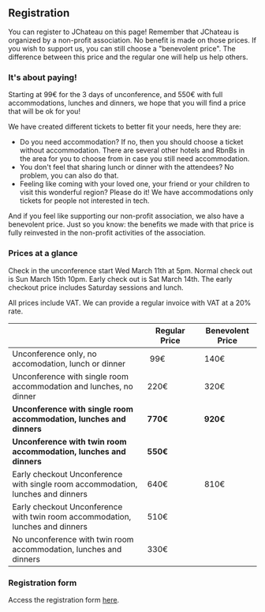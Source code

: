 # &nbsp;

## Registration

You can register to JChateau on this page! Remember that JChateau is organized by a non-profit association. No benefit is made on those prices. If you wish to support us, you can still choose a "benevolent price". The difference between this price and the regular one will help us help others. 

### It's about paying!

Starting at 99€ for the 3 days of unconference, and 550€ with full accommodations, lunches and dinners, we hope that you will find a price that will be ok for you!

<div style="padding-left:0; margin:0">
We have created different tickets to better fit your needs, here they are: 
<ul>
<li>Do you need accommodation? If no, then you should choose a ticket without accommodation. There are several other hotels and RbnBs in the area for you to choose from in case you still need accommodation.</li>
<li>You don't feel that sharing lunch or dinner with the attendees? No problem, you can also do that.</li>
<li>Feeling like coming with your loved one, your friend or your children to visit this wonderful region? Please do it! We have accommodations only tickets for people not interested in tech.</li>
</ul>
</div>

And if you feel like supporting our non-profit association, we also have a benevolent price. Just so you know: the benefits we made with that price is fully reinvested in the non-profit activities of the association. 

### Prices at a glance

Check in the unconference start Wed March 11th at 5pm. Normal check out is Sun March 15th 10pm. Early check out is Sat March 14th. The early checkout price includes Saturday sessions and lunch. 

All prices include VAT. We can provide a regular invoice with VAT at a 20% rate. 

|                   | Regular Price           | Benevolent Price  |
| ----------------- | :---------------------: | :---------------: |
| Unconference only, no accomodation, lunch or dinner                               | 99€&nbsp;&nbsp;&nbsp;&nbsp;&nbsp;&nbsp;&nbsp;&nbsp;&nbsp;&nbsp;&nbsp;&nbsp;   | 140€&nbsp;&nbsp;&nbsp;&nbsp;&nbsp;&nbsp;&nbsp;&nbsp;&nbsp;&nbsp;&nbsp;&nbsp;|
| Unconference with single room accommodation and lunches, no dinner                | 220€&nbsp;&nbsp;&nbsp;&nbsp;&nbsp;&nbsp;&nbsp;&nbsp;&nbsp;&nbsp;&nbsp;&nbsp;  | 320€&nbsp;&nbsp;&nbsp;&nbsp;&nbsp;&nbsp;&nbsp;&nbsp;&nbsp;&nbsp;&nbsp;&nbsp; |
| **Unconference with single room accommodation, lunches and dinners**              |**770€**&nbsp;&nbsp;&nbsp;&nbsp;&nbsp;&nbsp;&nbsp;&nbsp;&nbsp;&nbsp;&nbsp;&nbsp;|**920€**&nbsp;&nbsp;&nbsp;&nbsp;&nbsp;&nbsp;&nbsp;&nbsp;&nbsp;&nbsp;&nbsp;&nbsp;|
| **Unconference with twin room accommodation, lunches and dinners**                |**550€**&nbsp;&nbsp;&nbsp;&nbsp;&nbsp;&nbsp;&nbsp;&nbsp;&nbsp;&nbsp;&nbsp;&nbsp;|      |
| Early checkout Unconference with single room accommodation, lunches and dinners   | 640€&nbsp;&nbsp;&nbsp;&nbsp;&nbsp;&nbsp;&nbsp;&nbsp;&nbsp;&nbsp;&nbsp;&nbsp;  | 810€&nbsp;&nbsp;&nbsp;&nbsp;&nbsp;&nbsp;&nbsp;&nbsp;&nbsp;&nbsp;&nbsp;&nbsp; |
| Early checkout Unconference with twin room accommodation, lunches and dinners     | 510€&nbsp;&nbsp;&nbsp;&nbsp;&nbsp;&nbsp;&nbsp;&nbsp;&nbsp;&nbsp;&nbsp;&nbsp;  |      |
| No unconference with twin room accommodation, lunches and dinners                 | 330€&nbsp;&nbsp;&nbsp;&nbsp;&nbsp;&nbsp;&nbsp;&nbsp;&nbsp;&nbsp;&nbsp;&nbsp;  |      |

### Registration form

Access the registration form [here](https://www.helloasso.com/associations/bjpc/evenements/jchateau/widget).